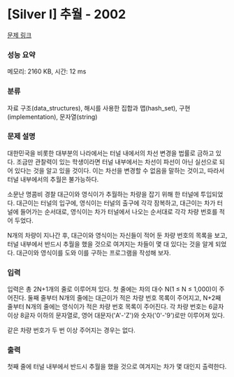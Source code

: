 # [Silver I] 추월 - 2002 

[문제 링크](https://www.acmicpc.net/problem/2002) 

### 성능 요약

메모리: 2160 KB, 시간: 12 ms

### 분류

자료 구조(data_structures), 해시를 사용한 집합과 맵(hash_set), 구현(implementation), 문자열(string)

### 문제 설명

<p>대한민국을 비롯한 대부분의 나라에서는 터널 내에서의 차선 변경을 법률로 금하고 있다. 조금만 관찰력이 있는 학생이라면 터널 내부에서는 차선이 파선이 아닌 실선으로 되어 있다는 것을 알고 있을 것이다. 이는 차선을 변경할 수 없음을 말하는 것이고, 따라서 터널 내부에서의 추월은 불가능하다.</p>

<p>소문난 명콤비 경찰 대근이와 영식이가 추월하는 차량을 잡기 위해 한 터널에 투입되었다. 대근이는 터널의 입구에, 영식이는 터널의 출구에 각각 잠복하고, 대근이는 차가 터널에 들어가는 순서대로, 영식이는 차가 터널에서 나오는 순서대로 각각 차량 번호를 적어 두었다.</p>

<p>N개의 차량이 지나간 후, 대근이와 영식이는 자신들이 적어 둔 차량 번호의 목록을 보고, 터널 내부에서 반드시 추월을 했을 것으로 여겨지는 차들이 몇 대 있다는 것을 알게 되었다. 대근이와 영식이를 도와 이를 구하는 프로그램을 작성해 보자.</p>

### 입력 

 <p>입력은 총 2N+1개의 줄로 이루어져 있다. 첫 줄에는 차의 대수 N(1 ≤ N ≤ 1,000)이 주어진다. 둘째 줄부터 N개의 줄에는 대근이가 적은 차량 번호 목록이 주어지고, N+2째 줄부터 N개의 줄에는 영식이가 적은 차량 번호 목록이 주어진다. 각 차량 번호는 6글자 이상 8글자 이하의 문자열로, 영어 대문자('A'-'Z')와 숫자('0'-'9')로만 이루어져 있다.</p>

<p>같은 차량 번호가 두 번 이상 주어지는 경우는 없다.</p>

### 출력 

 <p>첫째 줄에 터널 내부에서 반드시 추월을 했을 것으로 여겨지는 차가 몇 대인지 출력한다.</p>

